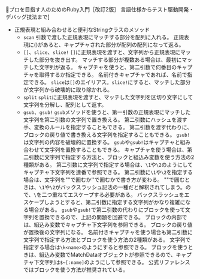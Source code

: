 
📖プロを目指す人のためのRuby入門［改訂2版］ 言語仕様からテスト駆動開発・デバッグ技法まで]

- 正規表現と組み合わせると便利なStringクラスのメソッド
  - `scan`
    引数で渡した正規表現にマッチする部分を配列に入れる。
    正規表現に()があると、キャプチャされた部分が配列の配列になって返る。
  - `[]`、`slice`、`slice!`
    `[]`に正規表現を渡すと、文字列から正規表現にマッチした部分を抜き出す。
    マッチする部分が複数ある場合は、最初にマッチした文字列が返る。
    キャプチャを使うと、第二引数で何番目のキャプチャを取得するか指定できる。
    名前付きキャプチャであれば、名前で指定できる。
    `slice`は`[]`のエイリアス。`slice!`にすると、マッチした部分が文字列から破壊的に取り除かれる。
  - `split`
    `split`に正規表現を渡すと、マッチした文字列を区切り文字にして文字列を分解し、配列として返す。
  - `gsub`、`gsub!`
    `gsub`メソッドを使うと、第一引数の正規表現にマッチした文字列を第二引数の文字列で置き換える。
    第二引数にハッシュを渡す手、変換のルールを指定することもできる。
    第二引数を渡す代わりに、ブロックの戻り値で書き換える文字列を指定することもできる。
    `gsub!`は文字列の内容を破壊的に置換する。
    `gsub`や`gsub!`はキャプチャと組み合わせて文字列を置換することもできる。
    キャプチャを使う場合は、第二引数に文字列で指定する方法と、ブロックと組込み変数を使う方法の2種類がある。
    第二引数に文字列で指定する場合は、`\1`や`\2`のようにしてキャプチャ下文字列を連番で参照できる。
    第二引数に`\1`や`\2`を指定する場合は、文字列を""で囲むか''で囲むかで書き方が変わる。
    ""で囲むときは、`\1`や`\2`がバックスラッシュ記法の一種だと解釈されてしまう。ので、`\`を二つ重ねてエスケープする必要がある。
    バックスラッシュをエスケープしようとすると、第二引数に指定する文字列がかなり複雑になる場合がある。
    `gsub`や`gsub!`で第二引数の代わりにブロックを使って文字列を置換できるので、上記の問題を回避できる。
    ブロックの内部では、組込み変数でキャプチャ下文字列を参照できる。
    ブロックの戻り値が置換後の文字列になる。
    名前付きキャプチャを使う場合も第二引数に文字列で指定する方法とブロックを使う方法の2種類がある。
    文字列で指定する場合は`\k<name>`のようにすると参照できる。
    ブロックを使うときは、組込み変数でMatchDataオブジェクトが参照できるので、キャプチャ下文字列は`$~[:name]`のようにして参照できる。
    公式リファレンスではブロックを使う方法が推奨されている。

